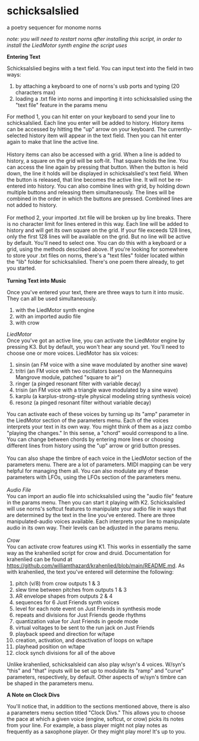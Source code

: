 # schicksalslied
a poetry sequencer for monome norns

<i>note: you will need to restart norns after installing this script, in order to install the LiedMotor synth engine the script uses</i>

<b>Entering Text</b>

Schicksalslied begins with a text field. You can input text into the field in two ways:
1) by attaching a keyboard to one of norns's usb ports and typing (20 characters max)
2) loading a .txt file into norns and importing it into schicksalslied using the "text file" feature in the params menu

For method 1, you can hit enter on your keyboard to send your line to schicksalslied. Each line you enter will be added to history. History items can be accessed by hitting the "up" arrow on your keyboard. The currently-selected history item will appear in the text field. Then you can hit enter again to make that line the active line.<br>
<br>
History items can also be accessed with a grid. When a line is added to history, a square on the grid will be soft-lit. That square holds the line. You can access the line again by pressing that button. When the button is held down, the line it holds will be displayed in schicksalslied's text field. When the button is released, that line becomes the active line. It will not be re-entered into history. You can also combine lines with grid, by holding down multiple buttons and releasing them simultaneously. The lines will be combined in the order in which the buttons are pressed. Combined lines are not added to history.<br>
<br>
For method 2, your imported .txt file will be broken up by line breaks. There is no character limit for lines entered in this way. Each line will be added to history and will get its own square on the grid. If your file exceeds 128 lines, only the first 128 lines will be available on the grid. But no line will be active by default. You'll need to select one. You can do this with a keyboard or a grid, using the methods described above. If you're looking for somewhere to store your .txt files on norns, there's a "text files" folder located within the "lib" folder for schicksalslied. There's one poem there already, to get you started.<br>
<br>
<b>Turning Text into Music</b>

Once you've entered your text, there are three ways to turn it into music. They can all be used simultaneously.
1) with the LiedMotor synth engine
2) with an imported audio file
3) with crow

<i>LiedMotor</i><br>
Once you've got an active line, you can activate the LiedMotor engine by pressing K3. But by default, you won't hear any sound yet. You'll need to choose one or more voices. LiedMotor has six voices:
1) sinsin (an FM voice with a sine wave modulated by another sine wave)
2) tritri (an FM voice with two oscillators based on the Mannequins Mangrove module, patched "square to air")
3) ringer (a pinged resonant filter with variable decay)
4) trisin (an FM voice with a triangle wave modulated by a sine wave)
5) karplu (a karplus-strong-style physical modeling string synthesis voice)
6) resonz (a pinged resonant filter without variable decay)

You can activate each of these voices by turning up its "amp" parameter in the LiedMotor section of the parameters menu. Each of the voices interprets your text in its own way. You might think of them as a jazz combo "playing the changes." In this sense, a "chord" would correspond to a line. You can change between chords by entering more lines or choosing different lines from history using the "up" arrow or grid button presses.<br>
<br>
You can also shape the timbre of each voice in the LiedMotor section of the parameters menu. There are a lot of parameters. MIDI mapping can be very helpful for managing them all. You can also modulate any of these parameters with LFOs, using the LFOs section of the parameters menu.<br>
<br>
<i>Audio File</i><br>
You can import an audio file into schicksalslied using the "audio file" feature in the params menu. Then you can start it playing with K2. Schicksalslied will use norns's softcut features to manipulate your audio file in ways that are determined by the text in the line you've entered. There are three manipulated-audio voices available. Each interprets your line to manipulate audio in its own way. Their levels can be adjusted in the params menu.<br>
<br>
<i>Crow</i><br>
You can activate crow features using K1. This works in essentially the same way as the krahenlied script for crow and druid. Documentation for krahenlied can be found at https://github.com/williamthazard/krahenlied/blob/main/README.md. As with krahenlied, the text you've entered will determine the following:
1) pitch (v/8) from crow outputs 1 & 3
2) slew time between pitches from outputs 1 & 3
3) AR envelope shapes from outputs 2 & 4
4) sequences for 6 Just Friends synth voices
5) level for each note event on Just Friends in synthesis mode
6) repeats and divisions for Just Friends geode rhythms
7) quantization value for Just Friends in geode mode
8) virtual voltages to be sent to the run jack on Just Friends
9) playback speed and direction for w/tape
10) creation, activation, and deactivation of loops on w/tape
11) playhead position on w/tape
12) clock synch divisions for all of the above

Unlike krahenlied, schicksalsleid can also play w/syn's 4 voices. W/syn's "this" and "that" inputs will be set up to modulate its "ramp" and "curve" parameters, respectively, by default. Other aspects of w/syn's timbre can be shaped in the parameters menu.<br>

<b>A Note on Clock Divs</b>

You'll notice that, in addition to the sections mentioned above, there is also a parameters menu section titled "Clock Divs." This allows you to choose the pace at which a given voice (engine, softcut, or crow) picks its notes from your line. For example, a bass player might not play notes as frequently as a saxophone player. Or they might play more! It's up to you.
